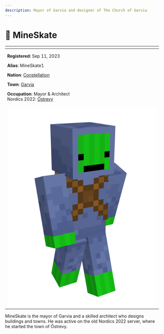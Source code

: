 ```yaml
---
description: Mayor of Garvia and designer of The Church of Garvia
---
```


# 👤 MineSkate

<table data-view="cards" data-full-width="false"><thead><tr><th></th></tr></thead><tbody><tr><td><p><strong>Registered:</strong> Sep 11, 2023</p><p><strong>Alias</strong>: MineSkate1</p><p><strong>Nation</strong>: <a href="../nations/present-nations/constellation.md">Constellation</a></p><p><strong>Town</strong>: <a href="../towns/finland-region/province-of-garvia/garvia/">Garvia</a></p><p><strong>Occupation</strong>: Mayor &#x26; Architect<br>Nordics 2022: <a href="../../../misc/the-2022-nordics-server/oestrevy.md">Östrevy</a></p></td></tr><tr><td><img src="../../../.gitbook/assets/MineSkate1-skin.png" alt="MineSkate skin"></td></tr></tbody></table>

MineSkate is the mayor of Garvia and a skilled architect who designs buildings and towns. He was active on the old Nordics 2022 server, where he started the town of Östrevy.
